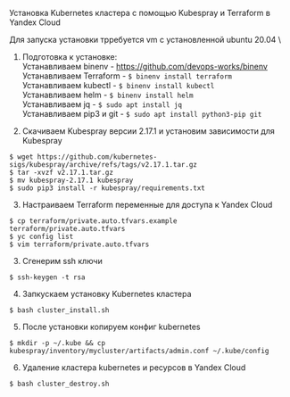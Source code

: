 Установка Kubernetes кластера с помощью Kubespray и Terraform в Yandex Cloud

Для запуска установки трребуется vm с установленной ubuntu 20.04 \
1) Подготовка к установке: \
  Устанавливаем binenv - https://github.com/devops-works/binenv \
  Устанавливаем Terraform - ```$ binenv install terraform``` \
  Устанавливаем kubectl - ```$ binenv install kubectl``` \
  Устанавливаем helm - ```$ binenv install helm``` \
  Устанавливаем jq - ```$ sudo apt install jq``` \
  Устанавливаем pip3 и git - ```$ sudo apt install python3-pip git```

2) Скачиваем Kubespray версии 2.17.1 и установим зависимости для Kubespray
```
$ wget https://github.com/kubernetes-sigs/kubespray/archive/refs/tags/v2.17.1.tar.gz
$ tar -xvzf v2.17.1.tar.gz
$ mv kubespray-2.17.1 kubespray
$ sudo pip3 install -r kubespray/requirements.txt
```

3) Настраиваем Terraform переменные для доступа к Yandex Cloud
```
$ cp terraform/private.auto.tfvars.example terraform/private.auto.tfvars
$ yc config list
$ vim terraform/private.auto.tfvars
```

3) Сгенерим ssh ключи 
```
$ ssh-keygen -t rsa
```

4) Запкускаем установку Kubernetes кластера
```
$ bash cluster_install.sh
```

5) После установки копируем конфиг kubernetes
```
$ mkdir -p ~/.kube && cp kubespray/inventory/mycluster/artifacts/admin.conf ~/.kube/config
```

6) Удаление кластера kubernetes и ресурсов в Yandex Cloud
```
$ bash cluster_destroy.sh
```
